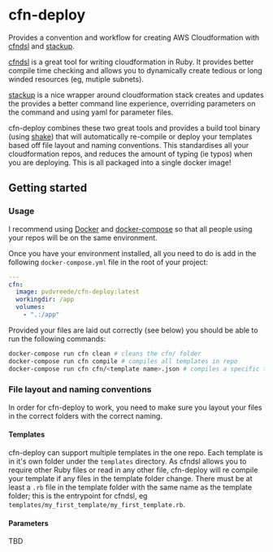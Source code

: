 # cfn-deploy

Provides a convention and workflow for creating AWS Cloudformation with [cfndsl](https://github.com/stevenjack/cfndsl) and [stackup](https://github.com/realestate-com-au/stackup).

[cfndsl](https://github.com/stevenjack/cfndsl) is a great tool for writing cloudformation in Ruby. It provides better compile time checking and allows you to dynamically create tedious or long winded resources (eg, mutiple subnets).

[stackup](https://github.com/realestate-com-au/stackup) is a nice wrapper around cloudformation stack creates and updates the provides a better command line experience, overriding parameters on the command and using yaml for parameter files.

cfn-deploy combines these two great tools and provides a build tool binary (using [shake](http://shakebuild.com/)) that will automatically re-compile or deploy your templates based off file layout and naming conventions. This standardises all your cloudformation repos, and reduces the amount of typing (ie typos) when you are deploying. This is all packaged into a single docker image!

## Getting started

### Usage

I recommend using [Docker](https://www.docker.com/) and [docker-compose](https://docs.docker.com/compose/) so that all people using your repos will be on the same environment.

Once you have your environment installed, all you need to do is add in the following `docker-compose.yml` file in the root of your project:

```yaml
---
cfn:
  image: pvdvreede/cfn-deploy:latest
  workingdir: /app
  volumes:
    - ".:/app"
```

Provided your files are laid out correctly (see below) you should be able to run the following commands:

```bash
docker-compose run cfn clean # cleans the cfn/ folder
docker-compose run cfn compile # compiles all templates in repo
docker-compose run cfn cfn/<template name>.json # compiles a specific template
```

### File layout and naming conventions

In order for cfn-deploy to work, you need to make sure you layout your files in the correct folders with the correct naming.

#### Templates

cfn-deploy can support multiple templates in the one repo. Each template is in it's own folder under the `templates` directory. As cfndsl allows you to require other Ruby files or read in any other file, cfn-deploy will re compile your template if any files in the template folder change. There must be at least a `.rb` file in the template folder with the same name as the template folder; this is the entrypoint for cfndsl, eg `templates/my_first_template/my_first_template.rb`.

#### Parameters

TBD
